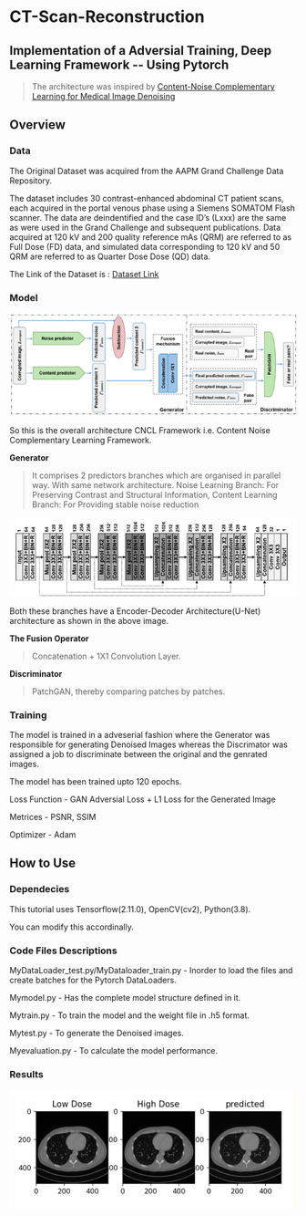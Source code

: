 # CT-Scan-Reconstruction

## Implementation of a Adversial Training, Deep Learning Framework -- Using Pytorch

> The architecture was inspired by [Content-Noise Complementary Learning for
Medical Image Denoising](https://www.researchgate.net/profile/Jin-Lujia/publication/354642580_Content-Noise_Complementary_Learning_for_Medical_Image_Denoising/links/62132d864be28e145ca63915/Content-Noise-Complementary-Learning-for-Medical-Image-Denoising.pdf)



## Overview
### Data

The Original Dataset was acquired from the AAPM Grand Challenge Data Repository.

The dataset includes 30 contrast-enhanced abdominal CT patient scans, each acquired in the portal venous phase using a Siemens SOMATOM Flash scanner. The data are deindentified and the case ID’s (Lxxx) are the same as were used in the Grand Challenge and subsequent publications. Data acquired at 120 kV and 200 quality reference mAs (QRM) are referred to as Full Dose (FD) data, and simulated data corresponding to 120 kV and 50 QRM are referred to as Quarter Dose Dose (QD) data.

The Link of the Dataset is : [Dataset Link](https://aapm.app.box.com/s/eaw4jddb53keg1bptavvvd1sf4x3pe9h)

### Model

![image](https://github.com/anishmannem963/CT-Scan-Reconstruction/blob/main/assets/1338000557-bf63a52d-0dcf-44c5-b1c2-ee56dfad3aed.png?raw=true)

So this is the overall architecture CNCL Framework i.e. Content Noise Complementary Learning Framework.


**Generator** 
> It comprises 2 predictors branches which are organised in parallel way. With same network architecture. 
Noise Learning Branch: For Preserving Contrast and Structural Information,
Content Learning Branch: For Providing stable noise reduction

![image](https://github.com/anishmannem963/CT-Scan-Reconstruction/blob/main/assets/2338001880-da31871b-a230-40bb-87a0-4653a1daad1c.png?raw=true)

Both these branches have a Encoder-Decoder Architecture(U-Net) architecture as shown in the above image.

**The Fusion Operator**
> Concatenation + 1X1 Convolution Layer.

**Discriminator**
> PatchGAN, thereby comparing patches by patches.


### Training

The model is trained in a adveserial fashion where the Generator was responsible for generating Denoised Images whereas the Discrimator was assigned a job to discriminate between the original and the genrated images.

The model has been trained upto 120 epochs.

Loss Function - GAN Adversial Loss + L1 Loss for the Generated Image

Metrices - PSNR, SSIM

Optimizer - Adam


## How to Use

### Dependecies
This tutorial uses Tensorflow(2.11.0), OpenCV(cv2), Python(3.8).

You can modify this accordinally.


### Code Files Descriptions

MyDataLoader_test.py/MyDataloader_train.py - Inorder to load the files and create batches for the Pytorch DataLoaders.

Mymodel.py - Has the complete model structure defined in it.

Mytrain.py - To train the model and the weight file in .h5 format.

Mytest.py - To generate the Denoised images.

Myevaluation.py - To calculate the model performance.


### Results


![image](https://github.com/anishmannem963/CT-Scan-Reconstruction/blob/main/assets/3338002807-5e63f78d-d10f-4cad-b15b-f829fe90a452.png?raw=true)




